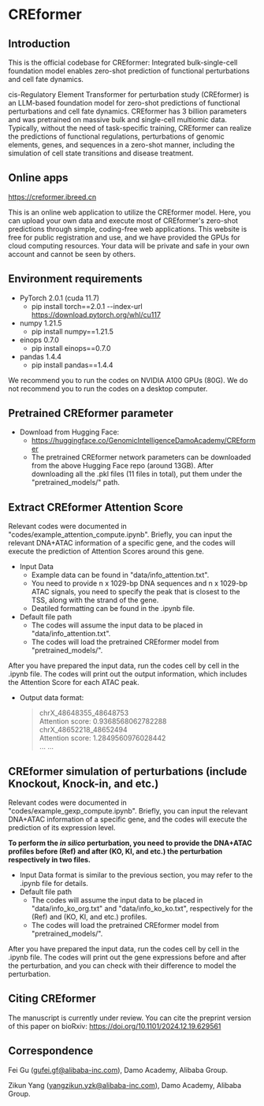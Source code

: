 # CREformer


## Introduction
This is the official codebase for CREformer: Integrated bulk-single-cell foundation model enables zero-shot prediction of functional perturbations and cell fate dynamics.

cis-Regulatory Element Transformer for perturbation study (CREformer) is an LLM-based foundation model for zero-shot predictions of functional perturbations and cell fate dynamics. CREformer has 3 billion parameters and was pretrained on massive bulk and single-cell multiomic data. Typically, without the need of task-specific training, CREformer can realize the predictions of functional regulations, perturbations of genomic elements, genes, and sequences in a zero-shot manner, including the simulation of cell state transitions and disease treatment.


## Online apps
https://creformer.ibreed.cn

This is an online web application to utilize the CREformer model. Here, you can upload your own data and execute most of CREformer's zero-shot predictions through simple, coding-free web applications. This website is free for public registration and use, and we have provided the GPUs for cloud computing resources. Your data will be private and safe in your own account and cannot be seen by others.


## Environment requirements
* PyTorch 2.0.1 (cuda 11.7)
  * pip install torch==2.0.1 --index-url https://download.pytorch.org/whl/cu117
* numpy 1.21.5
  * pip install numpy==1.21.5
* einops 0.7.0
  * pip install einops==0.7.0
* pandas 1.4.4
  * pip install pandas==1.4.4

We recommend you to run the codes on NVIDIA A100 GPUs (80G). We do not recommend you to run the codes on a desktop computer.


## Pretrained CREformer parameter
* Download from Hugging Face:
  * https://huggingface.co/GenomicIntelligenceDamoAcademy/CREformer
  * The pretrained CREformer network parameters can be downloaded from the above Hugging Face repo (around 13GB). After downloading all the .pkl files (11 files in total), put them under the "pretrained_models/" path.


## Extract CREformer Attention Score 
Relevant codes were documented in "codes/example_attention_compute.ipynb". Briefly, you can input the relevant DNA+ATAC information of a specific gene, and the codes will execute the prediction of Attention Scores around this gene.

* Input Data
  * Example data can be found in "data/info_attention.txt".
  * You need to provide n x 1029-bp DNA sequences and n x 1029-bp ATAC signals, you need to specify the peak that is closest to the TSS, along with the strand of the gene.
  * Deatiled formatting can be found in the .ipynb file.
* Default file path
  * The codes will assume the input data to be placed in "data/info_attention.txt".
  * The codes will load the pretrained CREformer model from "pretrained_models/".

After you have prepared the input data, run the codes cell by cell in the .ipynb file. The codes will print out the output information, which includes the Attention Score for each ATAC peak.
  * Output data format:
      >chrX_48648355_48648753 <br>
      Attention score:  0.9368568062782288 <br>
      >chrX_48652218_48652494 <br>
      Attention score:  1.2849560976028442 <br>
      ... ...


## CREformer simulation of perturbations (include Knockout, Knock-in, and etc.)
Relevant codes were documented in "codes/example_gexp_compute.ipynb". Briefly, you can input the relevant DNA+ATAC information of a specific gene, and the codes will execute the prediction of its expression level.

**To perform the *in silico* perturbation, you need to provide the DNA+ATAC profiles before (Ref) and after (KO, KI, and etc.) the perturbation respectively in two files.**

* Input Data format is similar to the previous section, you may refer to the .ipynb file for details.
* Default file path
  * The codes will assume the input data to be placed in "data/info_ko_org.txt" and "data/info_ko_ko.txt", respectively for the (Ref) and (KO, KI, and etc.) profiles.
  * The codes will load the pretrained CREformer model from "pretrained_models/".
 
After you have prepared the input data, run the codes cell by cell in the .ipynb file. The codes will print out the gene expressions before and after the perturbation, and you can check with their difference to model the perturbation.


## Citing CREformer
The manuscript is currently under review. You can cite the preprint version of this paper on bioRxiv: https://doi.org/10.1101/2024.12.19.629561


## Correspondence
Fei Gu (gufei.gf@alibaba-inc.com), Damo Academy, Alibaba Group.

Zikun Yang (yangzikun.yzk@alibaba-inc.com), Damo Academy, Alibaba Group.
